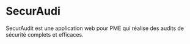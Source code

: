 # SecurAudi
SecurAudit est une application web pour PME qui réalise des audits de sécurité complets et efficaces.
